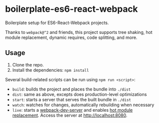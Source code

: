 # boilerplate-es6-react-webpack
Boilerplate setup for ES6-React-Webpack projects.

Thanks to `webpack@^2` and friends, this project supports tree shaking, hot
module replacement, dynamic requires, code splitting, and more.

## Usage
1. Clone the repo.
2. Install the dependencies: `npm install`

Several build-related scripts can be run using `npm run <script>`:
- `build`: builds the project and places the bundle into `./dist`
- `dist`: same as above, excepts does production-level optimizations
- `start`: starts a server that serves the built bundle in `./dist`
- `watch`: watches for changes, automatically rebuilding when necessary
- `live`: starts a [webpack-dev-server](https://github.com/webpack/docs/wiki/webpack-dev-server)
    and enables [hot module replacement](https://github.com/webpack/docs/wiki/hot-module-replacement-with-webpack).
    Access the server at [http://localhost:8080](http://localhost:8080).

